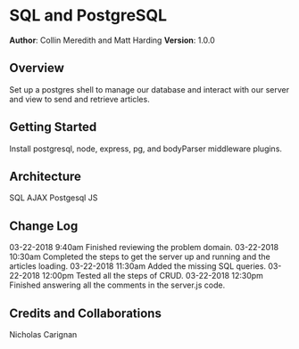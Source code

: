 # SQL and PostgreSQL

**Author**: Collin Meredith and Matt Harding
**Version**: 1.0.0

## Overview
Set up a postgres shell to manage our database and interact with our server and view to send and retrieve articles.

## Getting Started
Install postgresql, node, express, pg, and bodyParser middleware plugins.

## Architecture
SQL
AJAX
Postgesql
JS

## Change Log
03-22-2018 9:40am Finished reviewing the problem domain.
03-22-2018 10:30am Completed the steps to get the server up and running and the articles loading.
03-22-2018 11:30am Added the missing SQL queries.
03-22-2018 12:00pm Tested all the steps of CRUD.
03-22-2018 12:30pm Finished answering all the comments in the server.js code.

## Credits and Collaborations
Nicholas Carignan